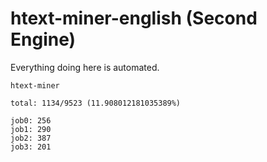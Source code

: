 # htext-miner-english (Second Engine)

Everything doing here is automated.

```
htext-miner

total: 1134/9523 (11.908012181035389%)

job0: 256
job1: 290
job2: 387
job3: 201
```